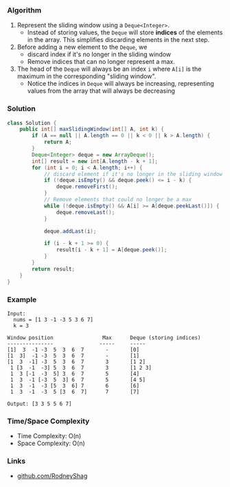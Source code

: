 ### Algorithm

1. Represent the sliding window using a `Deque<Integer>`.
    - Instead of storing values, the `Deque` will store __indices__ of the elements in the array. This simplifies discarding elements in the next step.
1. Before adding a new element to the `Deque`, we
    - discard index if it's no longer in the sliding window
    - Remove indices that can no longer represent a max.
1. The head of the `Deque` will always be an index `i` where `A[i]` is the maximum in the corresponding "sliding window".
    - Notice the indices in `Deque` will always be increasing, representing values from the array that will always be decreasing

### Solution

```java
class Solution {
    public int[] maxSlidingWindow(int[] A, int k) {
        if (A == null || A.length == 0 || k < 0 || k > A.length) {
            return A;
        }
        Deque<Integer> deque = new ArrayDeque();
        int[] result = new int[A.length - k + 1];
        for (int i = 0; i < A.length; i++) {
            // discard element if it's no longer in the sliding window
            if (!deque.isEmpty() && deque.peek() <= i - k) {
                deque.removeFirst();
            }
            // Remove elements that could no longer be a max
            while (!deque.isEmpty() && A[i] >= A[deque.peekLast()]) {
                deque.removeLast();
            }

            deque.addLast(i);

            if (i - k + 1 >= 0) {
                result[i - k + 1] = A[deque.peek()];
            }
        }
        return result;
    }
}
```

### Example

```
Input:
  nums = [1 3 -1 -3 5 3 6 7]
  k = 3

Window position                Max      Deque (storing indices)
---------------               -----     -----
[1]  3  -1 -3  5  3  6  7       -       [0]
[1  3]  -1 -3  5  3  6  7       -       [1]
[1  3  -1] -3  5  3  6  7       3       [1 2]
 1 [3  -1  -3] 5  3  6  7       3       [1 2 3]
 1  3 [-1  -3  5] 3  6  7       5       [4]
 1  3  -1 [-3  5  3] 6  7       5       [4 5]
 1  3  -1  -3 [5  3  6] 7       6       [6]
 1  3  -1  -3  5 [3  6  7]      7       [7]

Output: [3 3 5 5 6 7]
```

### Time/Space Complexity

-  Time Complexity: O(n)
- Space Complexity: O(n)

### Links

- [github.com/RodneyShag](https://github.com/RodneyShag)
